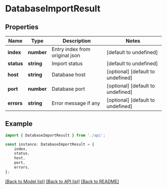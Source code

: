 # DatabaseImportResult


## Properties

Name | Type | Description | Notes
------------ | ------------- | ------------- | -------------
**index** | **number** | Entry index from original json | [default to undefined]
**status** | **string** | Import status | [default to undefined]
**host** | **string** | Database host | [optional] [default to undefined]
**port** | **number** | Database port | [optional] [default to undefined]
**errors** | **string** | Error message if any | [optional] [default to undefined]

## Example

```typescript
import { DatabaseImportResult } from './api';

const instance: DatabaseImportResult = {
    index,
    status,
    host,
    port,
    errors,
};
```

[[Back to Model list]](../README.md#documentation-for-models) [[Back to API list]](../README.md#documentation-for-api-endpoints) [[Back to README]](../README.md)
